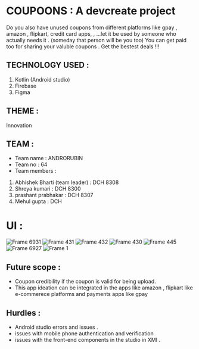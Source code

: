 # COUPOONS : A devcreate project 


Do you also have unused coupons from different platforms like gpay , amazon , flipkart, credit card apps, , ...let it be used by someone who actually needs it . (someday that person will be you too) 
You can get paid too for sharing your valuble coupons . Get the bestest deals !!! 

## TECHNOLOGY USED :
1. Kotlin (Android studio)
2. Firebase 
3. Figma 

## THEME :
Innovation 

## TEAM :
- Team name : ANDRORUBIN
- Team no : 64 
- Team members : 
1. Abhishek Bharti (team leader) : DCH 8308
2. Shreya kumari : DCH 8300
3. prashant prabhakar : DCH 8307
4. Mehul gupta : DCH 



# UI  : 

![Frame 6931](https://user-images.githubusercontent.com/92329310/188298976-e8590303-774e-4923-a58f-1adc94128434.svg)
![Frame 431](https://user-images.githubusercontent.com/92329310/188298358-3b5a028a-3f90-437a-9ffd-bfc3922ebc3f.svg)
![Frame 432](https://user-images.githubusercontent.com/92329310/188298364-1448b327-d7b3-494f-9391-7ff5ccf2bf74.svg)
![Frame 430](https://user-images.githubusercontent.com/92329310/188298366-9c7f9f40-3893-47a3-ae3c-08b7c6560d7c.svg)
![Frame 445](https://user-images.githubusercontent.com/92329310/188298399-9d511e6a-ea2c-4bbe-b8e5-dc96777ba84a.svg)
![Frame 6927](https://user-images.githubusercontent.com/92329310/188298424-eef2b2f8-cd4b-4c2b-8bde-0e5b7fc7d974.svg)
![Frame 1](https://user-images.githubusercontent.com/92329310/188298431-ed532d7b-30ea-45f1-a225-a7cf539e32f2.svg)


## Future scope : 
* Coupon credibility if the coupon is valid for being upload. 
* This app ideation can be integrated in the apps like amazon , flipkart like e-commerece platforms and payments apps like gpay 

## Hurdles : 
* Android studio errors and issues .
* issues with mobile phone authentication and verification 
* issues with the front-end components in the studio in XMl .
